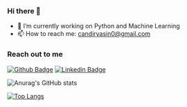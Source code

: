 ### Hi there 👋

- 🔭 I’m currently working on Python and Machine Learning
- 📫 How to reach me: candiryasin0@gmail.com

### Reach out to me
[![Github Badge](https://img.shields.io/badge/-Github-000?style=quare&labelColor=000&logo=Github&logoColor=white&link=link)](https://github.com/yasin-cnd) 
[![Linkedin Badge](https://img.shields.io/badge/-LinkedIn-000?style=quare&labelColor=0077b5&logo=linkedin&logoColor=white&link=link)](https://www.linkedin.com/in/yasin-%C3%A7and%C4%B1r-970b14228/)


![Anurag's GitHub stats](https://github-readme-stats.vercel.app/api?username=yasin-cnd&show_icons=true&theme=tokyonight)

[![Top Langs](https://github-readme-stats.vercel.app/api/top-langs/?username=yasin-cnd&Compact_layout=true&theme=synthwave)](https://github.com/yasin-cnd)
